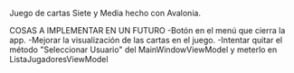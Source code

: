 Juego de cartas Siete y Media hecho con Avalonia.

COSAS A IMPLEMENTAR EN UN FUTURO
-Botón en el menú que cierra la app.
-Mejorar la visualización de las cartas en el juego.
-Intentar quitar el método "Seleccionar Usuario" del MainWindowViewModel y meterlo en ListaJugadoresViewModel
